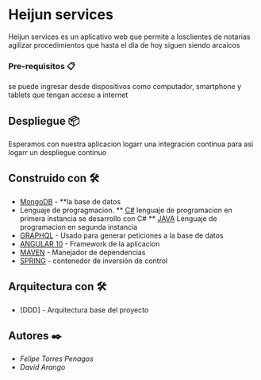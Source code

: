 # Heijun services

Heijun services es un aplicativo web que permite a losclientes de notarias agilizar procedimientos que hasta el dia de hoy siguen siendo arcaicos



### Pre-requisitos 📋

se puede ingresar desde dispositivos como computador, smartphone y tablets que tengan acceso a internet



## Despliegue 📦

Esperamos con nuestra aplicacion logarr una integracion continua para asi logarr un despliegue continuo

## Construido con 🛠️


* [MongoDB](https://www.mongodb.com/es) - **la base de datos
* Lenguaje de  progragmacion.
** [C#](https://www.java.com/) lenguaje de programacion en primera instancia se desarrollo con C#
** [JAVA](https://www.java.com/) Lenguaje de programacion en segunda instancia
* [GRAPHQL](https://graphql.org/) - Usado para generar peticiones a la base de datos
* [ANGULAR 10](https://angular.io/) - Framework de la aplicacion
* [MAVEN](https://maven.apache.org/) - Manejador de dependencias
* [SPRING](https://spring.io/) - contenedor de inversión de control
## Arquitectura con 🛠️
* [DDD] - Arquitectura base del proyecto

## Autores ✒️


* *Felipe Torres Penagos* 
* *David Arango*